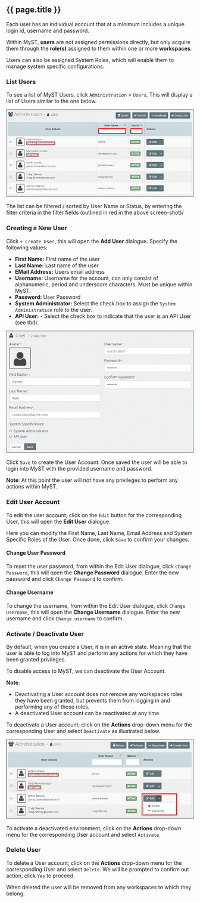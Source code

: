 ## {{ page.title }}

Each user has an individual account that at a minimum includes a unique login id, username and password.

Within MyST, **users** are not assigned permissions directly, but only acquire them through the **role\(s\)** assigned to them within one or more **workspaces**.

Users can also be assigned System Roles, which will enable them to manage system specific configurations.

### List Users

To see a list of MyST Users, click  `Administration` &gt; `Users`. This will display a list of Users similar to the one below.

![](img/userList.png)

The list can be filtered \/ sorted by User Name or Status, by entering the filter criteria in the filter fields \(outlined in red in the above screen-shot\)\/

### Creating a New User

Click `+ Create User`, this will open the **Add User** dialogue. Specify the following values:

* **First Name:** First name of the user
* **Last Name:** Last name of the user
* **EMail Address:** Users email address
* **Username:** Username for the account, can only consist of alphanumeric, period and underscore characters. Must be unique within MyST.
* **Password:** User Password
* **System Administrator:** Select the check box to assign the `System Administration` role to the user.
* **API User:** - Select the check box to indicate that the user is an API User \(see tbd\).

![](img/userAdd.png)

Click `Save` to create the User Account. Once saved the user will be able to login into MyST with the provided username and password.

**Note**: At this point the user will not have any privileges to perform any actions within MyST.

### Edit User Account

To edit the user account; click on the `Edit` button for the corresponding User, this will open the **Edit User** dialogue.

Here you can modify the First Name, Last Name, Email Address and System Specific Roles of the User. Once done, click `Save` to confirm your changes.

#### Change User Password

To reset the user password, from within the Edit User dialogue, click `Change Password`,  this will open the **Change Password** dialogue. Enter the new password and click `Change Password` to confirm.

#### Change Username

To change the username, from within the Edit User dialogue, click `Change Username`,  this will open the **Change Username** dialogue. Enter the new username and click `Change username` to confirm.

### Activate \/ Deactivate User

By default, when you create a User, it is in an active state. Meaning that the user is able to log into MyST and perform any actions for which they have been granted privileges.

To disable access to MyST, we can deactivate the User Account.

**Note**:

* Deactivating a User account does not remove any workspaces roles they have been granted, but prevents them from logging in and performing any of those roles.
* A deactivated User account can be reactivated at any time.

To deactivate a User account; click on the  **Actions** drop-down menu for the corresponding User and select `Deactivate` as illustrated below.

![](img/userDeactivate.png)

To activate a deactivated environment; click on the  **Actions** drop-down menu for the corresponding User account and select `Activate`.

### Delete User

To delete a User account; click on the  **Actions** drop-down menu for the corresponding User and select `Delete`. We will be prompted to confirm out action, click `Yes` to proceed.

When deleted the user will be removed from any workspaces to which they belong.

